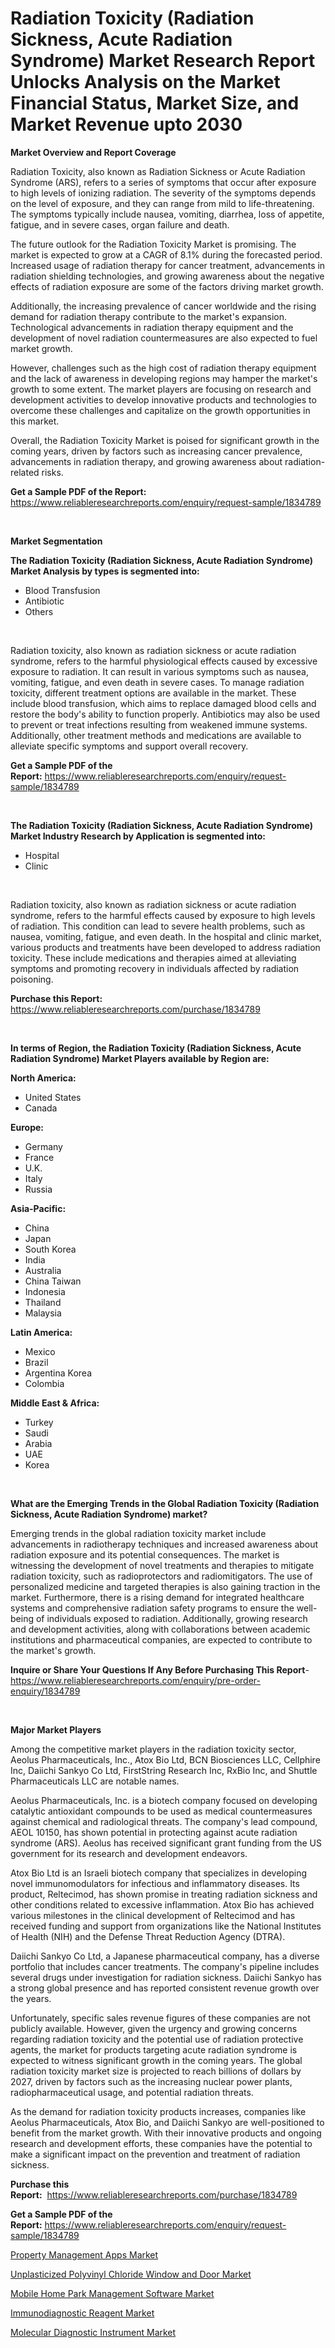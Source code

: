 <p><h1>Radiation Toxicity (Radiation Sickness, Acute Radiation Syndrome) Market Research Report Unlocks Analysis on the Market Financial Status, Market Size, and Market Revenue upto 2030</h1></p><p><strong>Market Overview and Report Coverage</strong></p>
<p><p>Radiation Toxicity, also known as Radiation Sickness or Acute Radiation Syndrome (ARS), refers to a series of symptoms that occur after exposure to high levels of ionizing radiation. The severity of the symptoms depends on the level of exposure, and they can range from mild to life-threatening. The symptoms typically include nausea, vomiting, diarrhea, loss of appetite, fatigue, and in severe cases, organ failure and death.</p><p>The future outlook for the Radiation Toxicity Market is promising. The market is expected to grow at a CAGR of 8.1% during the forecasted period. Increased usage of radiation therapy for cancer treatment, advancements in radiation shielding technologies, and growing awareness about the negative effects of radiation exposure are some of the factors driving market growth.</p><p>Additionally, the increasing prevalence of cancer worldwide and the rising demand for radiation therapy contribute to the market's expansion. Technological advancements in radiation therapy equipment and the development of novel radiation countermeasures are also expected to fuel market growth.</p><p>However, challenges such as the high cost of radiation therapy equipment and the lack of awareness in developing regions may hamper the market's growth to some extent. The market players are focusing on research and development activities to develop innovative products and technologies to overcome these challenges and capitalize on the growth opportunities in this market.</p><p>Overall, the Radiation Toxicity Market is poised for significant growth in the coming years, driven by factors such as increasing cancer prevalence, advancements in radiation therapy, and growing awareness about radiation-related risks.</p></p>
<p><strong>Get a Sample PDF of the Report:</strong> <a href="https://www.reliableresearchreports.com/enquiry/request-sample/1834789">https://www.reliableresearchreports.com/enquiry/request-sample/1834789</a></p>
<p>&nbsp;</p>
<p><strong>Market Segmentation</strong></p>
<p><strong>The Radiation Toxicity (Radiation Sickness, Acute Radiation Syndrome) Market Analysis by types is segmented into:</strong></p>
<p><ul><li>Blood Transfusion</li><li>Antibiotic</li><li>Others</li></ul></p>
<p>&nbsp;</p>
<p><p>Radiation toxicity, also known as radiation sickness or acute radiation syndrome, refers to the harmful physiological effects caused by excessive exposure to radiation. It can result in various symptoms such as nausea, vomiting, fatigue, and even death in severe cases. To manage radiation toxicity, different treatment options are available in the market. These include blood transfusion, which aims to replace damaged blood cells and restore the body's ability to function properly. Antibiotics may also be used to prevent or treat infections resulting from weakened immune systems. Additionally, other treatment methods and medications are available to alleviate specific symptoms and support overall recovery.</p></p>
<p><strong>Get a Sample PDF of the Report:</strong>&nbsp;<a href="https://www.reliableresearchreports.com/enquiry/request-sample/1834789">https://www.reliableresearchreports.com/enquiry/request-sample/1834789</a></p>
<p>&nbsp;</p>
<p><strong>The Radiation Toxicity (Radiation Sickness, Acute Radiation Syndrome) Market Industry Research by Application is segmented into:</strong></p>
<p><ul><li>Hospital</li><li>Clinic</li></ul></p>
<p>&nbsp;</p>
<p><p>Radiation toxicity, also known as radiation sickness or acute radiation syndrome, refers to the harmful effects caused by exposure to high levels of radiation. This condition can lead to severe health problems, such as nausea, vomiting, fatigue, and even death. In the hospital and clinic market, various products and treatments have been developed to address radiation toxicity. These include medications and therapies aimed at alleviating symptoms and promoting recovery in individuals affected by radiation poisoning.</p></p>
<p><strong>Purchase this Report:</strong>&nbsp; <a href="https://www.reliableresearchreports.com/purchase/1834789">https://www.reliableresearchreports.com/purchase/1834789</a></p>
<p>&nbsp;</p>
<p><strong>In terms of Region, the Radiation Toxicity (Radiation Sickness, Acute Radiation Syndrome) Market Players available by Region are:</strong></p>
<p>
    <p> <strong> North America: </strong>
        <ul>
            <li>United States</li>
            <li>Canada</li>
        </ul>
        </p> 
    <p> <strong> Europe: </strong>
        <ul>
            <li>Germany</li>
            <li>France</li>
            <li>U.K.</li>
            <li>Italy</li>
            <li>Russia</li>
        </ul>
        </p> 
    <p> <strong> Asia-Pacific: </strong>
        <ul>
            <li>China</li>
            <li>Japan</li>
            <li>South Korea</li>
            <li>India</li>
            <li>Australia</li>
            <li>China Taiwan</li>
            <li>Indonesia</li>
            <li>Thailand</li>
            <li>Malaysia</li>
        </ul>
        </p> 
    <p> <strong> Latin America: </strong>
        <ul>
            <li>Mexico</li>
            <li>Brazil</li>
            <li>Argentina Korea</li>
            <li>Colombia</li>
        </ul>
        </p> 
    <p> <strong> Middle East & Africa: </strong>
        <ul>
            <li>Turkey</li>
            <li>Saudi</li>
            <li>Arabia</li>
            <li>UAE</li>
            <li>Korea</li>
        </ul>
    </p>
    </p>
<p>&nbsp;</p>
<p><strong>What are the Emerging Trends in the Global Radiation Toxicity (Radiation Sickness, Acute Radiation Syndrome) market?</strong></p>
<p><p>Emerging trends in the global radiation toxicity market include advancements in radiotherapy techniques and increased awareness about radiation exposure and its potential consequences. The market is witnessing the development of novel treatments and therapies to mitigate radiation toxicity, such as radioprotectors and radiomitigators. The use of personalized medicine and targeted therapies is also gaining traction in the market. Furthermore, there is a rising demand for integrated healthcare systems and comprehensive radiation safety programs to ensure the well-being of individuals exposed to radiation. Additionally, growing research and development activities, along with collaborations between academic institutions and pharmaceutical companies, are expected to contribute to the market's growth.</p></p>
<p><strong>Inquire or Share Your Questions If Any Before Purchasing This Report</strong>- <a href="https://www.reliableresearchreports.com/enquiry/pre-order-enquiry/1834789">https://www.reliableresearchreports.com/enquiry/pre-order-enquiry/1834789</a></p>
<p>&nbsp;</p>
<p><strong>Major Market Players</strong></p>
<p><p>Among the competitive market players in the radiation toxicity sector, Aeolus Pharmaceuticals, Inc., Atox Bio Ltd, BCN Biosciences LLC, Cellphire Inc, Daiichi Sankyo Co Ltd, FirstString Research Inc, RxBio Inc, and Shuttle Pharmaceuticals LLC are notable names.</p><p>Aeolus Pharmaceuticals, Inc. is a biotech company focused on developing catalytic antioxidant compounds to be used as medical countermeasures against chemical and radiological threats. The company's lead compound, AEOL 10150, has shown potential in protecting against acute radiation syndrome (ARS). Aeolus has received significant grant funding from the US government for its research and development endeavors.</p><p>Atox Bio Ltd is an Israeli biotech company that specializes in developing novel immunomodulators for infectious and inflammatory diseases. Its product, Reltecimod, has shown promise in treating radiation sickness and other conditions related to excessive inflammation. Atox Bio has achieved various milestones in the clinical development of Reltecimod and has received funding and support from organizations like the National Institutes of Health (NIH) and the Defense Threat Reduction Agency (DTRA).</p><p>Daiichi Sankyo Co Ltd, a Japanese pharmaceutical company, has a diverse portfolio that includes cancer treatments. The company's pipeline includes several drugs under investigation for radiation sickness. Daiichi Sankyo has a strong global presence and has reported consistent revenue growth over the years.</p><p>Unfortunately, specific sales revenue figures of these companies are not publicly available. However, given the urgency and growing concerns regarding radiation toxicity and the potential use of radiation protective agents, the market for products targeting acute radiation syndrome is expected to witness significant growth in the coming years. The global radiation toxicity market size is projected to reach billions of dollars by 2027, driven by factors such as the increasing nuclear power plants, radiopharmaceutical usage, and potential radiation threats.</p><p>As the demand for radiation toxicity products increases, companies like Aeolus Pharmaceuticals, Atox Bio, and Daiichi Sankyo are well-positioned to benefit from the market growth. With their innovative products and ongoing research and development efforts, these companies have the potential to make a significant impact on the prevention and treatment of radiation sickness.</p></p>
<p><strong>Purchase this Report:</strong>&nbsp;&nbsp;<a href="https://www.reliableresearchreports.com/purchase/1834789">https://www.reliableresearchreports.com/purchase/1834789</a></p>
<p></p>
<p><strong>Get a Sample PDF of the Report:</strong>&nbsp;<a href="https://www.reliableresearchreports.com/enquiry/request-sample/1834789">https://www.reliableresearchreports.com/enquiry/request-sample/1834789</a></p>
<p><p><a href="https://www.linkedin.com/pulse/property-management-apps-market-size-share-global-analysis/">Property Management Apps Market</a></p><p><a href="https://github.com/deliacustodio40/Market-Research-Report-List-1/blob/main/unplasticized-polyvinyl-chloride-window-and-door-market.md">Unplasticized Polyvinyl Chloride Window and Door Market</a></p><p><a href="https://www.linkedin.com/pulse/mobile-home-park-management-software-market-size-share-global/">Mobile Home Park Management Software Market</a></p><p><a href="https://medium.com/@sarademiri71/decoding-immunodiagnostic-reagent-market-metrics-market-share-trends-and-growth-patterns-d7410aaf5ca4">Immunodiagnostic Reagent Market</a></p><p><a href="https://medium.com/@loretashyti01/molecular-diagnostic-instrument-market-insight-market-trends-growth-forecasted-from-2023-to-2030-ebe19486d2ed">Molecular Diagnostic Instrument Market</a></p></p>